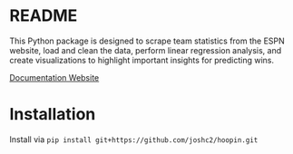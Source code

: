 # README
This Python package is designed to scrape team statistics from the ESPN website, load and clean the data, perform linear regression analysis, and create visualizations to highlight important insights for predicting wins.


[Documentation Website](https://joshc2.github.io/hoopin/)

# Installation
Install via `pip install git+https://github.com/joshc2/hoopin.git`